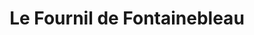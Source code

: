 ---
title: "Le Fournil de Fontainebleau"
url: /fontainebleau/le-fournil-de-fontainebleau/
shop: Bäckerei
---